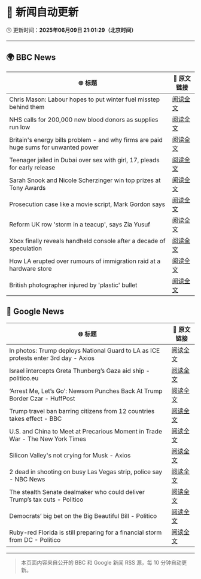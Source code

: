 # 🧠 新闻自动更新

🕒 更新时间：**2025年06月09日 21:01:29（北京时间）**

---

## 🌍 BBC News

| 🌐 标题 | 🔗 原文链接 |
|--------|-------------|
| Chris Mason: Labour hopes to put winter fuel misstep behind them | [阅读全文](https://www.bbc.com/news/articles/c79eg04r0vvo) |
| NHS calls for 200,000 new blood donors as supplies run low | [阅读全文](https://www.bbc.com/news/articles/c98p0pj7dypo) |
| Britain's energy bills problem - and why firms are paid huge sums for unwanted power | [阅读全文](https://www.bbc.com/news/articles/cdedjnw8e85o) |
| Teenager jailed in Dubai over sex with girl, 17, pleads for early release | [阅读全文](https://www.bbc.com/news/articles/cn0gn722jd7o) |
| Sarah Snook and Nicole Scherzinger win top prizes at Tony Awards | [阅读全文](https://www.bbc.com/news/articles/cx2ql1jl74no) |
| Prosecution case like a movie script, Mark Gordon says | [阅读全文](https://www.bbc.com/news/articles/c1ld16y9vmpo) |
| Reform UK row 'storm in a teacup', says Zia Yusuf | [阅读全文](https://www.bbc.com/news/articles/ce81kj65x40o) |
| Xbox finally reveals handheld console after a decade of speculation | [阅读全文](https://www.bbc.com/news/articles/c1de113lkdpo) |
| How LA erupted over rumours of immigration raid at a hardware store | [阅读全文](https://www.bbc.com/news/articles/c1kv1lgdpkjo) |
| British photographer injured by 'plastic' bullet | [阅读全文](https://www.bbc.com/news/articles/cvg7vzrj6g3o) |

## 📰 Google News

| 🌐 标题 | 🔗 原文链接 |
|--------|-------------|
| In photos: Trump deploys National Guard to LA as ICE protests enter 3rd day - Axios | [阅读全文](https://news.google.com/rss/articles/CBMiigFBVV95cUxNM0RXbmtocHdCcERvNWdMWTRsZ2RnYzliQzZBcC1YT1hTeThGNGNkd2psOXhVNkJmWEF6OVlSTWVKMk1BajFkUlF3TDNMT3YwMU8zUE01WTFnRk16WDlwWndJMUs3d3hYc3dkcVZPeVVQVUR4enJCZ3dJNlJHcXlXTVlfeE1FX0hFbFE?oc=5) |
| Israel intercepts Greta Thunberg’s Gaza aid ship - politico.eu | [阅读全文](https://news.google.com/rss/articles/CBMihAFBVV95cUxQb1pZTTFBa2ZaTlF2NVNyUlVLN2V3VUloaFFHV3dsU1JSR0NwUEh1MGhMU3pIdDZpclFOV3pRMkVBeVZieEFLa1VlUjlIeVc4N2pCTWt5ZkJ0TlY4eGJfNEFqWGdZYWs0ckNWVlNEWmhXSlBNNFJkbnFXNHlGV1pWSlRJM1I?oc=5) |
| ‘Arrest Me, Let’s Go’: Newsom Punches Back At Trump Border Czar - HuffPost | [阅读全文](https://news.google.com/rss/articles/CBMiowFBVV95cUxPMXFmYnlqallOcUNrQWw1c0hnWlc5T3l0Sl8xb0ZxUVdtb0laVllDcTVHZDN0VXNRYWMxTHdLdk1WRS1oYXpSUU5XV3pSUW83cFlaVHhTWnN6c1l6SUo3Z0FyclZ0RVhxRXIzNC1XdjZXRHhPTVNNSFlLUGJmbG9MT2RkSGlWTVRGY1pFdWo5MVZ6SXNvWEpDZThxN2FWX2t2X2tz0gGoAUFVX3lxTE00anZTZmFpemNtRzZNUXh3LUNxcWtsdEF0UExvTDV4anBQbVZQdm5tVHQ4WlF1cWpRdzVYOWpidFRYcXlfNGtjeHJmRnMwYlNpeHB4Ymlla0J2WWxFTlhrUmY3VC01dDNINVQ3VkVpUFY3ckVZSmJ1a2dkVWRzZUstUjRvcGFyRTUxUDVLaThfdDJodWh3akRTNlVVck4tQy1BUk0xYTZ0cA?oc=5) |
| Trump travel ban barring citizens from 12 countries takes effect - BBC | [阅读全文](https://news.google.com/rss/articles/CBMiWkFVX3lxTE03YUh2b1FZSVhxWHZOQkRlRGpNRG5sMy1BUDJLdnhGWWVLY1ZxQ25KUHdvZjFoU1VfbVB1c0Q3cl9qM2x4aloxMzZpanB2dTduNEdMbG1zWXNOUdIBX0FVX3lxTFBUaER6S1lTMEY2Z2pVWTlZaWg1VGtiWlU2azJ3Q0R5TkN4OHdmdUJrbWk0VFdtY0Z6N1BJbFdnZ0FibEYtbjlhQktJUE55ZWxKV25SNldzVndfVFE0MmNj?oc=5) |
| U.S. and China to Meet at Precarious Moment in Trade War - The New York Times | [阅读全文](https://news.google.com/rss/articles/CBMihgFBVV95cUxPbm1BMTVjOVpqd1pGSmphTVgxdzJzbUNNTHB3T0gzNldMQVN1eXp6UXRxMzZNM1lzdVJLaDhYMjlkeFZOaS1nTVAwTGU3cGVXSWtxQ3VuTWc4QlpjckdwNlQ1WlBhZFc2UF9xb0lORkJ4XzJYTGZhcXJmaVZ3UlRsN2l5OEgyQQ?oc=5) |
| Silicon Valley's not crying for Musk - Axios | [阅读全文](https://news.google.com/rss/articles/CBMibEFVX3lxTE9xU0V0S0dfTjVFUHBMblhaR3FMMDZ5WF9hR3hFOXdiUmdPMEw2ZDV2Tlo5Q2ltbUEwTUFwRXJUcFdPZzJVTFpmME5pV0Fia0p0Mkk0VUhaMnFNc0RBWnBiOVYzRDA5Mkg4cF83Mg?oc=5) |
| 2 dead in shooting on busy Las Vegas strip, police say - NBC News | [阅读全文](https://news.google.com/rss/articles/CBMimwFBVV95cUxPXzk5MUZxWTRDbHd3MjFVckJmSzB1ZEtBdUh4dHpJbng4dXZlQW9QYVljY0o4YktZUTdjZEY3bklNM3R6T1JYQmtmUmdCTFZnR0VzZW9iMGFKOUt1MGxGb2NCblNCTUhfS0tQaEhUampfcGtuUUFVSzNHajJzVUlDM0pLSEVnYVRCeE8ycU9pNUY0ZDdLSWIwUExUTdIBVkFVX3lxTE4xalF4QXFuRk8tREJlU0o0X3U3OXZyQ1BQYkttT3BhNTNnMEpfYUFKcFkxN0ZtNVBXVUNkQzRMY0tzRUFfb0JtVE5qUE9zeGNSRkp1Uk1B?oc=5) |
| The stealth Senate dealmaker who could deliver Trump’s tax cuts - Politico | [阅读全文](https://news.google.com/rss/articles/CBMisgFBVV95cUxNcmVrZTI5bDZwVnRTUk5tOFdzTlRTeUdfd0JHQU5SMURpYVpxM1BLQlM5bXhBRS1raEt0UHYyMGs1aW1YTGpCVnNhVWhOY1I3Y19RZDJvRFB6Tk1URDQzOU5oOFFBWGprdEZrSXBCSUttN0tCN0FZN2tlMW1vdXJsbmFsU3lKNEMwOU1qUnBMQ3B2dWxPMk10NEJpaVZwSExRSDFiUWJQdkFWak4xdm1zM3Fn?oc=5) |
| Democrats’ big bet on the Big Beautiful Bill - Politico | [阅读全文](https://news.google.com/rss/articles/CBMilwFBVV95cUxOQjlndzVZVUFySkxYVi05Rlg4YUhvOXVEaDJsMkkyQlVyZG9vemJQSktmTjU1eTEtZnQ0aVhOUEVraktsNFlkd1c5ZDF4ZV9Hdi0tekZWYlhfV3B1elFHNzUzQ3dVS0MtUFp2UXdGeGVGc0NPY3ZZaFVTUm1DUkhMMk1nRll4YjNlYndsYWZlbjRNSTRfYy1r?oc=5) |
| Ruby-red Florida is still preparing for a financial storm from DC - Politico | [阅读全文](https://news.google.com/rss/articles/CBMimwFBVV95cUxPWTJwQlM2bTBLSU0tTUdNdEtsUmhRTFBfOWEyem1CZkVZSXg3a0hTdjR0LU9tWXdBXzE3YVo4Y2NjTlIxcUJpTml2enBEQ0tIclExbGJfcy1QZWt2MHUtS0Z5Y082UjNNODRYYnExeVV6OTFxVkpfS2ZsTm9vLXRQQXcyQ3FqYTRXbnhNTUxCYlFLVFE5R2JNaVpDMA?oc=5) |

---
> 本页面内容来自公开的 BBC 和 Google 新闻 RSS 源，每 10 分钟自动更新。